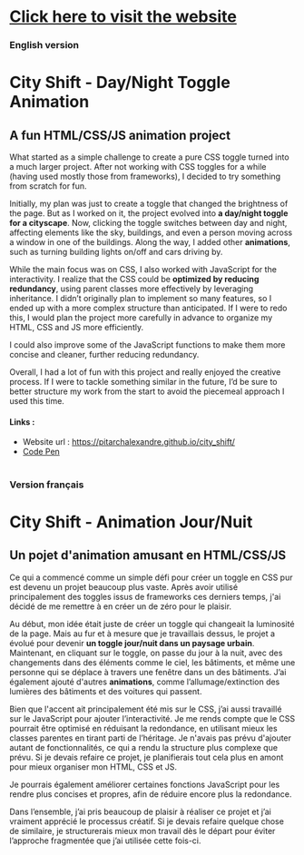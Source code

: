 # [Click here to visit the website](https://pitarchalexandre.github.io/city_shift/)

### English version
# City Shift - Day/Night Toggle Animation
## A fun HTML/CSS/JS animation project

What started as a simple challenge to create a pure CSS toggle turned into a much larger project. After not working with CSS toggles for a while (having used mostly those from frameworks), I decided to try something from scratch for fun.

Initially, my plan was just to create a toggle that changed the brightness of the page. But as I worked on it, the project evolved into **a day/night toggle for a cityscape**. Now, clicking the toggle switches between day and night, affecting elements like the sky, buildings, and even a person moving across a window in one of the buildings. Along the way, I added other **animations**, such as turning building lights on/off and cars driving by.

While the main focus was on CSS, I also worked with JavaScript for the interactivity. I realize that the CSS could be **optimized by reducing redundancy**, using parent classes more effectively by leveraging inheritance. I didn’t originally plan to implement so many features, so I ended up with a more complex structure than anticipated. If I were to redo this, I would plan the project more carefully in advance to organize my HTML, CSS and JS more efficiently.

I could also improve some of the JavaScript functions to make them more concise and cleaner, further reducing redundancy.

Overall, I had a lot of fun with this project and really enjoyed the creative process. If I were to tackle something similar in the future, I’d be sure to better structure my work from the start to avoid the piecemeal approach I used this time.

#### Links :
<ul>
  <li>Website url : <a href="https://pitarchalexandre.github.io/city_shift/">https://pitarchalexandre.github.io/city_shift/</a></li>
  <li> <a href="https://codepen.io/pythooon02/pen/LYwMRZZ">Code Pen</a></li>
</ul>

#

### Version français
# City Shift - Animation Jour/Nuit
## Un pojet d'animation amusant en HTML/CSS/JS

Ce qui a commencé comme un simple défi pour créer un toggle en CSS pur est devenu un projet beaucoup plus vaste. Après avoir utilisé principalement des toggles issus de frameworks ces derniers temps, j'ai décidé de me remettre à en créer un de zéro pour le plaisir.

Au début, mon idée était juste de créer un toggle qui changeait la luminosité de la page. Mais au fur et à mesure que je travaillais dessus, le projet a évolué pour devenir **un toggle jour/nuit dans un paysage urbain**. Maintenant, en cliquant sur le toggle, on passe du jour à la nuit, avec des changements dans des éléments comme le ciel, les bâtiments, et même une personne qui se déplace à travers une fenêtre dans un des bâtiments. J’ai également ajouté d'autres **animations**, comme l’allumage/extinction des lumières des bâtiments et des voitures qui passent.

Bien que l'accent ait principalement été mis sur le CSS, j’ai aussi travaillé sur le JavaScript pour ajouter l’interactivité. Je me rends compte que le CSS pourrait être optimisé en réduisant la redondance, en utilisant mieux les classes parentes en tirant parti de l’héritage. Je n'avais pas prévu d'ajouter autant de fonctionnalités, ce qui a rendu la structure plus complexe que prévu. Si je devais refaire ce projet, je planifierais tout cela plus en amont pour mieux organiser mon HTML, CSS et JS.

Je pourrais également améliorer certaines fonctions JavaScript pour les rendre plus concises et propres, afin de réduire encore plus la redondance.

Dans l’ensemble, j’ai pris beaucoup de plaisir à réaliser ce projet et j’ai vraiment apprécié le processus créatif. Si je devais refaire quelque chose de similaire, je structurerais mieux mon travail dès le départ pour éviter l’approche fragmentée que j’ai utilisée cette fois-ci.
